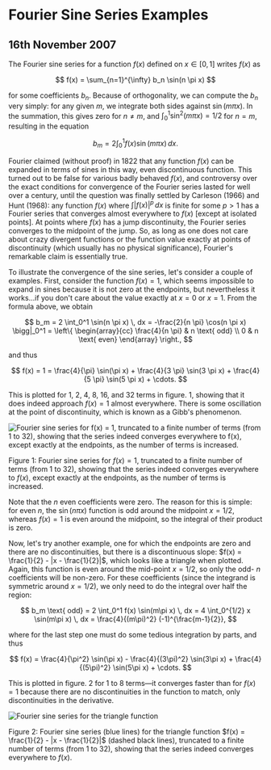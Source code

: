 # Fourier Sine Series Examples

## 16th November 2007

The Fourier sine series for a function $f(x)$ defined on $x \in [0, 1]$ writes $f(x)$ as


$$
 f(x) = \sum_{n=1}^{\infty} b_n \sin(n \pi x) 
$$


for some coefficients $b_n$. Because of orthogonality, we can compute the $b_n$ very simply: for any given $m$, we integrate both sides against $\sin(m \pi x)$. In the summation, this gives zero for $n \neq m$, and $\int_0^1 \sin^2(m \pi x) = 1/2$ for $n = m$, resulting in the equation


$$
 b_m = 2 \int_0^1 f(x) \sin(m \pi x) \, dx. 
$$


Fourier claimed (without proof) in 1822 that any function $f(x)$ can be expanded in terms of sines in this way, even discontinuous function. This turned out to be false for various badly behaved $f(x)$, and controversy over the exact conditions for convergence of the Fourier series lasted for well over a century, until the question was finally settled by Carleson (1966) and Hunt (1968): any function $f(x)$ where $\int |f(x)|^p \, dx$ is finite for some $p > 1$ has a Fourier series that converges almost everywhere to $f(x)$ [except at isolated points]. At points where $f(x)$ has a jump discontinuity, the Fourier series converges to the midpoint of the jump. So, as long as one does not care about crazy divergent functions or the function value exactly at points of discontinuity (which usually has no physical significance), Fourier's remarkable claim is essentially true.

To illustrate the convergence of the sine series, let's consider a couple of examples. First, consider the function $f(x) = 1$, which seems impossible to expand in sines because it is not zero at the endpoints, but nevertheless it works...if you don't care about the value exactly at $x = 0$ or $x = 1$. From the formula above, we obtain


$$
 b_m = 2 \int_0^1 \sin(n \pi x) \, dx = -\frac{2}{n \pi} \cos(n \pi x) \bigg|_0^1 = \left\{ \begin{array}{cc} \frac{4}{n \pi} & n \text{ odd} \\ 0 & n \text{ even} \end{array} \right., 
$$


and thus


$$
 f(x) = 1 = \frac{4}{\pi} \sin(\pi x) + \frac{4}{3 \pi} \sin(3 \pi x) + \frac{4}{5 \pi} \sin(5 \pi x) + \cdots. 
$$


This is plotted for 1, 2, 4, 8, 16, and 32 terms in figure. 1, showing that it does indeed approach $f(x) = 1$ almost everywhere. There is some oscillation at the point of discontinuity, which is known as a Gibb's phenomenon.

![Fourier sine series for $f(x) = 1$, truncated to a finite number of terms (from 1 to 32), showing that the series indeed converges everywhere to $f(x)$, except exactly at the endpoints, as the number of terms is increased.](line.png)

Figure 1: Fourier sine series for $f(x) = 1$, truncated to a finite number of terms (from 1 to 32), showing that the series indeed converges everywhere to $f(x)$, except exactly at the endpoints, as the number of terms is increased.

Note that the $n$ even coefficients were zero. The reason for this is simple: for even $n$, the $\sin(n\pi x)$ function is odd around the midpoint $x = 1/2$, whereas $f(x) = 1$ is even around the midpoint, so the integral of their product is zero.

Now, let's try another example, one for which the endpoints are zero and there are no discontinuities, but there is a discontinuous slope: $f(x) = \frac{1}{2} - |x - \frac{1}{2}|$, which looks like a triangle when plotted. Again, this function is even around the mid-point $x = 1/2$, so only the odd- $n$ coefficients will be non-zero. For these coefficients (since the integrand is symmetric around $x = 1/2$), we only need to do the integral over half the region:


$$
 b_m \text{ odd} = 2 \int_0^1 f(x) \sin(m\pi x) \, dx = 4 \int_0^{1/2} x \sin(m\pi x) \, dx = \frac{4}{(m\pi)^2} (-1)^{\frac{m-1}{2}}, 
$$


where for the last step one must do some tedious integration by parts, and thus


$$
 f(x) = \frac{4}{\pi^2} \sin(\pi x) - \frac{4}{(3\pi)^2} \sin(3\pi x) + \frac{4}{(5\pi)^2} \sin(5\pi x) + \cdots. 
$$


This is plotted in figure. 2 for 1 to 8 terms—it converges faster than for $f(x) = 1$ because there are no discontinuities in the function to match, only discontinuities in the derivative.

![Fourier sine series for the triangle function](line.png)

Figure 2: Fourier sine series (blue lines) for the triangle function $f(x) = \frac{1}{2} - |x - \frac{1}{2}|$ (dashed black lines), truncated to a finite number of terms (from 1 to 32), showing that the series indeed converges everywhere to $f(x)$.


